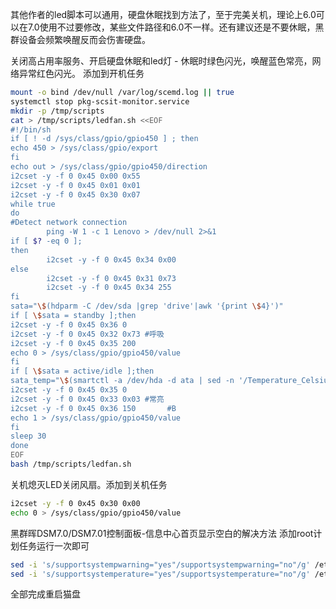 其他作者的led脚本可以通用，硬盘休眠找到方法了，至于完美关机，理论上6.0可以在7.0使用不过要修改，某些文件路径和6.0不一样。还有建议还是不要休眠，黑群设备会频繁唤醒反而会伤害硬盘。

关闭高占用率服务、开启硬盘休眠和led灯 - 休眠时绿色闪光，唤醒蓝色常亮，网络异常红色闪光。 添加到开机任务

```sh
mount -o bind /dev/null /var/log/scemd.log || true
systemctl stop pkg-scsit-monitor.service
mkdir -p /tmp/scripts
cat > /tmp/scripts/ledfan.sh <<EOF
#!/bin/sh
if [ ! -d /sys/class/gpio/gpio450 ] ; then
echo 450 > /sys/class/gpio/export
fi
echo out > /sys/class/gpio/gpio450/direction
i2cset -y -f 0 0x45 0x00 0x55
i2cset -y -f 0 0x45 0x01 0x01
i2cset -y -f 0 0x45 0x30 0x07
while true
do
#Detect network connection
        ping -W 1 -c 1 Lenovo > /dev/null 2>&1
if [ $? -eq 0 ];
then
        i2cset -y -f 0 0x45 0x34 0x00
else
        i2cset -y -f 0 0x45 0x31 0x73
        i2cset -y -f 0 0x45 0x34 255
fi
sata="\$(hdparm -C /dev/sda |grep 'drive'|awk '{print \$4}')"
if [ \$sata = standby ];then
i2cset -y -f 0 0x45 0x36 0
i2cset -y -f 0 0x45 0x32 0x73 #呼吸
i2cset -y -f 0 0x45 0x35 200
echo 0 > /sys/class/gpio/gpio450/value      
fi
if [ \$sata = active/idle ];then
sata_temp="\$(smartctl -a /dev/hda -d ata | sed -n '/Temperature_Celsius/p' | awk '{print \$10}')"
i2cset -y -f 0 0x45 0x35 0
i2cset -y -f 0 0x45 0x33 0x03 #常亮
i2cset -y -f 0 0x45 0x36 150       #B
echo 1 > /sys/class/gpio/gpio450/value
fi
sleep 30
done
EOF
bash /tmp/scripts/ledfan.sh
```


关机熄灭LED关闭风扇。添加到关机任务

```sh
i2cset -y -f 0 0x45 0x30 0x00
echo 0 > /sys/class/gpio/gpio450/value
```


黑群晖DSM7.0/DSM7.01控制面板-信息中心首页显示空白的解决方法
添加root计划任务运行一次即可

```sh
sed -i 's/supportsystempwarning="yes"/supportsystempwarning="no"/g' /etc.defaults/synoinfo.conf
sed -i 's/supportsystemperature="yes"/supportsystemperature="no"/g' /etc.defaults/synoinfo.conf
```


全部完成重启猫盘
